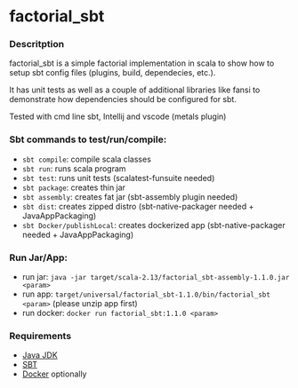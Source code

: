 # factorial_sbt

### Descritption
factorial_sbt is a simple factorial implementation in scala to show how to setup sbt config files (plugins, build, dependecies, etc.).<br>

It has unit tests as well as a couple of additional libraries like fansi to demonstrate how dependencies should be configured for sbt.<br>

Tested with cmd line sbt, Intellij and vscode (metals plugin)

### Sbt commands to test/run/compile:
* `sbt compile`: compile scala classes
* `sbt run`: runs scala program
* `sbt test`: runs unit tests (scalatest-funsuite needed)
* `sbt package`: creates thin jar
* `sbt assembly`: creates fat jar (sbt-assembly plugin needed)
* `sbt dist`: creates zipped distro (sbt-native-packager needed + JavaAppPackaging)
* `sbt Docker/publishLocal`: creates dockerized app (sbt-native-packager needed + JavaAppPackaging)

### Run Jar/App:
* run jar:    `java -jar target/scala-2.13/factorial_sbt-assembly-1.1.0.jar <param>`
* run app:    `target/universal/factorial_sbt-1.1.0/bin/factorial_sbt <param>` (please unzip app first)
* run docker: `docker run factorial_sbt:1.1.0 <param>` 

### Requirements
* [Java JDK](https://www.oracle.com/java/technologies/downloads/)
* [SBT](https://www.scala-sbt.org/)
* [Docker](https://www.docker.com/) optionally